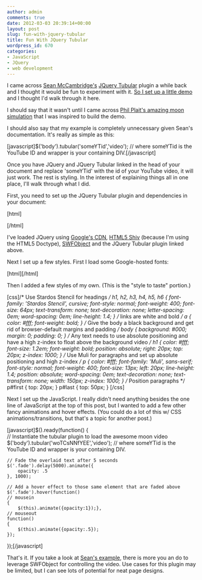 ```yaml
---
author: admin
comments: true
date: 2012-03-03 20:39:14+00:00
layout: post
slug: fun-with-jquery-tubular
title: Fun With JQuery Tubular
wordpress_id: 670
categories:
- JavaScript
- JQuery
- web development
---
```


I came across [Sean McCambridge's](http://www.seanmccambridge.com/) [JQuery Tubular](http://www.seanmccambridge.com/tubular/) plugin a while back and I thought it would be fun to experiment with it. [So I set up a little demo](/examples/tubular/tubular.html) and I thought I'd walk through it here.

I should say that it wasn't until I came across [Phil Plait's amazing moon simulation](http://blogs.discovermagazine.com/badastronomy/2012/03/02/nasa-goddard-rocks-the-moon/) that I was inspired to build the demo.

I should also say that my example is completely unnecessary given Sean's documentation. It's really as simple as this:

[javascript]$('body').tubular('someYTid','video'); // where someYTid is the YouTube ID and wrapper is your containing DIV.[/javascript]

Once you have JQuery and JQuery Tubular linked in the head of your document and replace 'someYTid' with the id of your YouTube video, it will just work. The rest is styling. In the interest of explaining things all in one place, I'll walk through what I did.<!-- more -->

First, you need to set up the JQuery Tubular plugin and dependencies in your document:

[html]<script type="text/javascript" src="https://ajax.googleapis.com/ajax/libs/jquery/1.7.1/jquery.min.js"></script>
<!--[if lt IE 9]>
<script src="//html5shiv.googlecode.com/svn/trunk/html5.js"></script>
<![endif]-->
<script type="text/javascript" charset="utf-8" src="http://ajax.googleapis.com/ajax/libs/swfobject/2.1/swfobject.js"></script>
<script type="text/javascript" charset="utf-8" src="js/jquery.tubular.js"></script>[/html]

I've loaded JQuery using [Google's CDN](http://code.google.com/apis/libraries/devguide.html), [HTML5 Shiv](http://code.google.com/p/html5shiv/) (because I'm using the HTML5 Doctype), [SWFObject](http://code.google.com/p/swfobject/) and the JQuery Tubular plugin linked above.

Next I set up a few styles. First I load some Google-hosted fonts:

[html]<link href='http://fonts.googleapis.com/css?family=Stardos+Stencil|Muli&v2' rel='stylesheet' type='text/css'>[/html]

Then I added a few styles of my own. (This is the "style to taste" portion.)

[css]/* Use Stardos Stencil for headings */
h1, h2, h3, h4, h5, h6 {
	font-family: 'Stardos Stencil', cursive;
	font-style: normal;
	font-weight: 400;
	font-size: 64px;
	text-transform: none;
	text-decoration: none;
	letter-spacing: 0em;
	word-spacing: 0em;
	line-height: 1.4;
}
/* links are white and bold */
a {
	color: #fff;
	font-weight: bold;
}
/* Give the body a black background and get rid of browser-default margins and padding */
body {
	background: #000;
	margin: 0;
	padding: 0;
}
/* Any text needs to use absolute positioning and have a high z-index to float above the background video */
h1 {
	color: #fff;
	font-size: 1.2em;
	font-weight: bold;
	position: absolute;
	right: 20px;
	top: 20px;
	z-index: 1000;
}
/* Use Muli for paragraphs and set up absolute positioning and high z-index */
p {
	color: #fff;
	font-family: 'Muli', sans-serif;
	font-style: normal;
	font-weight: 400;
	font-size: 13px;
	left: 20px;
	line-height: 1.4;
	position: absolute;
	word-spacing: 0em;
	text-decoration: none;
	text-transform: none;
	width: 150px;
	z-index: 1000;
}
/* Position paragraphs */
p#first {
	top: 20px;
}
p#last {
	top: 50px;
}
[/css]

Next I set up the JavaScript. I really didn't need anything besides the one line of JavaScript at the top of this post, but I wanted to add a few other fancy animations and hover effects. (You could do a lot of this w/ CSS animations/transitions, but that's a topic for another post.)

[javascript]$().ready(function()
{       
    // Instantiate the tubular plugin to load the awesome moon video
    $('body').tubular('woTCsNNfYEE','video'); // where someYTid is the YouTube ID and wrapper is your containing DIV.
 
    // Fade the overlaid text after 5 seconds 
    $('.fade').delay(5000).animate({
        opacity: .5
    }, 1000);
 
    // Add a hover effect to those same element that are faded above
    $('.fade').hover(function()
    // mousein 
    {
        $(this).animate({opacity:1});},
    // mouseout
    function()
    {
        $(this).animate({opacity:.5});
    });
});[/javascript]

That's it. If you take a look at [Sean's example](http://www.seanmccambridge.com/tubular/), there is more you an do to leverage SWFObject for controlling the video. Use cases for this plugin may be limited, but I can see lots of potential for neat page designs.

